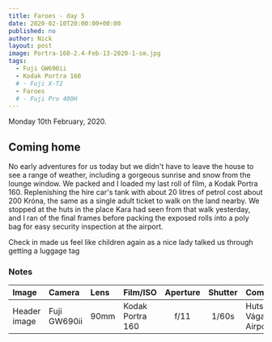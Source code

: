 ```yaml
---
title: Faroes - day 5
date: 2020-02-10T20:00:00+00:00
published: no
author: Nick
layout: post
image: Portra-160-2.4-Feb-13-2020-1-sm.jpg
tags:
  - Fuji GW690ii
  - Kodak Portra 160
  # - Fuji X-T2
  - Faroes
  # - Fuji Pro 400H
---
```

Monday 10th February, 2020. 

## Coming home
No early adventures for us today but we didn't have to leave the house to see a range of weather, including a gorgeous sunrise and snow from the lounge window. We packed and I loaded my last roll of film, a Kodak Portra 160. Replenishing the hire car's tank with about 20 litres of petrol cost about 200 Króna, the same as a single adult ticket to walk on the land nearby. We stopped at the huts in the place Kara had seen from that walk yesterday, and I ran of the final frames before packing the exposed rolls into a poly bag for easy security inspection at the airport.

Check in made us feel like children again as a nice lady talked us through getting a luggage tag

<!-- ## Sandavágur
We drove down to Sandavágur for the sunrise, which was wintery. Kara played with waves and the seals and I took a photo of the floodlit church which didn't turn out the way I hoped. This is the church, taken the next day with Fuji Pro 400H. -->

<!-- ![]({{site.baseurl}}/img/Fuji-Pro-400H-2.2.jpg) -->

### Notes

Image|Camera|Lens|Film/ISO|Aperture|Shutter|Comment
:----|:-----|:---|:---|:------:|:----:|:------
Header image|Fuji GW690ii|90mm|Kodak Portra 160|f/11|1/60s|Huts near Vágar Airport

<!-- Sandavágur Church|Fuji GW690ii|90mm|Fuji Pro 400H|f/16|1/125s
Trøllkonufingur|Fuji GW690ii|90mm|Fuji Pro 400H|f/32|1/4s|PP in [Iridient](https://www.iridientdigital.com/) -->
